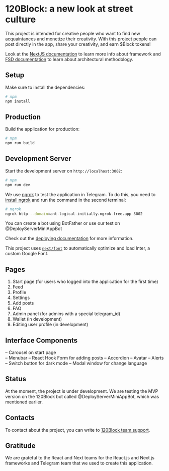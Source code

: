 # 120Block: a new look at street culture

This project is intended for creative people who want to find new acquaintances and monetize their creativity.
With this project people can post directly in the app, share your creativity, and earn $Block tokens!


Look at the [NextJS documentation](https://nextjs.org/docs) to learn more info about framework and [FSD documentation](https://feature-sliced.design/docs) to learn about architectural methodology.

## Setup

Make sure to install the dependencies:

```bash
# npm
npm install
```

## Production

Build the application for production:

```bash
# npm
npm run build
```

## Development Server

Start the development server on `http://localhost:3002`:

```bash
# npm
npm run dev
```

We use [ngrok](https://ngrok.com/) to test the application in Telegram. To do this, you need to [install ngrok](https://ngrok.com/docs/getting-started/) and run the command in the second terminal:
```bash
# nqrok
ngrok http --domain=ant-logical-initially.ngrok-free.app 3002
```

You can create a bot using BotFather or use our test on @DeployServerMiniAppBot


Check out the [deploying documentation](https://nextjs.org/docs/app/building-your-application/deploying) for more information.

This project uses [`next/font`](https://nextjs.org/docs/basic-features/font-optimization) to automatically optimize and load Inter, a custom Google Font.

## Pages

1. Start page (for users who logged into the application for the first time)
2. Feed
3. Profile
4. Settings
5. Add posts
6. FAQ
7. Admin panel (for admins with a special telegram_id)
8. Wallet (in development)
9. Editing user profile (in development)


## Interface Components

– Carousel on start page  
– Menubar
– React Hook Form for adding posts
– Accordion
– Avatar
– Alerts
– Switch button for dark mode
– Modal window for change language

## Status

At the moment, the project is under development. We are testing the MVP version on the 120Block bot called @DeployServerMiniAppBot, which was mentioned earlier.

## Contacts

To contact about the project, you can write to [120Block team support](https://t.me/block_120sup).

## Gratitude

We are grateful to the React and Next teams for the React.js and Next.js frameworks and Telegram team that we used to create this application.
